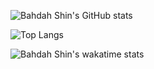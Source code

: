 ![Bahdah Shin's GitHub stats](https://github-readme-stats.vercel.app/api?username=bahdah&show_icons=true&theme=tokyonight)

![Top Langs](https://github-readme-stats.vercel.app/api/top-langs/?username=bahdah&theme=tokyonight)

![Bahdah Shin's wakatime stats](https://github-readme-stats.vercel.app/api/wakatime?username=bahdah&theme=tokyonight&layout=compact)
